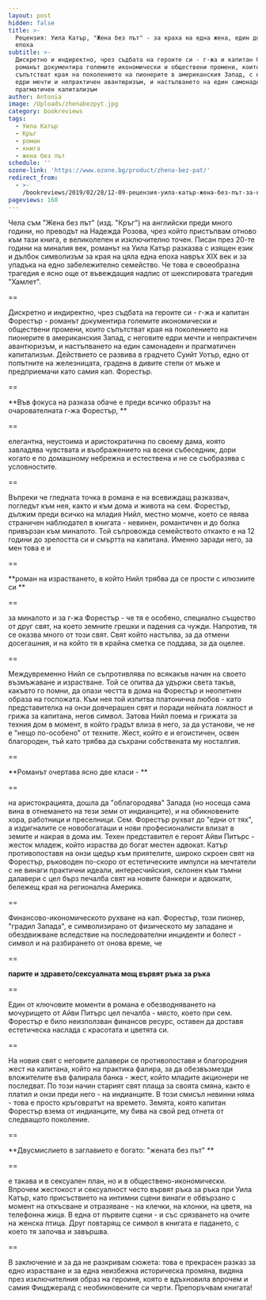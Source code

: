 ```yaml
---
layout: post
hidden: false
title: >-
  Рецензия: Уила Катър, "Жена без път" - за краха на една жена, един дом и цяла
  епоха
subtitle: >-
  Дискретно и индиректно, чрез съдбата на героите си - г-жа и капитан Форестър -
  романът документира големите икономически и обществени промени, които
  съпътстват края на поколението на пионерите в американския Запад, с неговите
  едри мечти и непрактичен авантюризъм, и настъпването на един самонадеян и
  прагматичен капитализъм
author: Antonia
image: /Uploads/zhenabezpyt.jpg
category: bookreviews
tags:
  - Уила Катър
  - Кръг
  - роман
  - книга
  - жена без път
schedule: ''
ozone-link: 'https://www.ozone.bg/product/zhena-bez-pat/'
redirect_from:
  - >-
    /bookreviews/2019/02/28/12-09-рецензия-уила-катър-жена-без-път-за-краха-на-една-жена-един-дом-и-цяла-ера
pageviews: 168
---
```

Чела съм "Жена без път" (изд. "Кръг") на английски преди много години, но преводът на Надежда Розова, чрез който пристъпвам отново към тази книга, е великолепен и изключително точен. Писан през 20-те години на миналия век, романът на Уила Катър разказва с изящен език и дълбок символизъм за края на цяла една епоха навръх XIX век и за упадъка на едно забележително семейство. Че това е своеобразна трагедия е ясно още от въвеждащия надпис от шекспировата трагедия "Хамлет". 

\==

Дискретно и индиректно, чрез съдбата на героите си - г-жа и капитан Форестър - романът документира големите икономически и обществени промени, които съпътстват края на поколението на пионерите в американския Запад, с неговите едри мечти и непрактичен авантюризъм, и настъпването на един самонадеян и прагматичен капитализъм. Действието се развива в градчето Суийт Уотър, едно от попътните на железницата, градена в дивите степи от мъже и предприемачи като самия кап. Форестър. 

\==

**Във фокуса на разказа обаче е преди всичко образът на очарователната г-жа Форестър, **

\==

елегантна, неустоима и аристократична по своему дама, която завладява чувствата и въображението на всеки събеседник, дори когато е по домашному небрежна и естествена и не се съобразява с условностите. 

\==

Въпреки че гледната точка в романа е на всевиждащ разказвач, погледът към нея, както и към дома и живота на сем. Форестър, дължим преди всичко на младия Нийл, местно момче, което се явява страничен наблюдател в книгата - невинен, романтичен и до болка привързан към миналото. Той съпровожда семейството откакто е на 12 години до зрелостта си и смъртта на капитана. Именно заради него, за мен това е и 

\==

**роман на израстването, в който Нийл трябва да се прости с илюзиите си **

\==

за миналото и за г-жа Форестър - че тя е особено, специално същество от друг свят, на което земните грешки и падения са чужди. Напротив, тя се оказва много от този свят. Свят който настъпва, за да отмени досегашния, и на който тя в крайна сметка се поддава, за да оцелее. 

\==

Междувременно Нийл се съпротивлява по всякакъв начин на своето възмъжаване и израстване. Той се опитва да удържи света такъв, какъвто го помни, да опази честта в дома на Форестър и неопетнен образа на госпожата. Към нея той изпитва платонична любов - като представителка на онзи довчерашен свят и поради нейната лоялност и грижа за капитана, негов символ. Затова Нийл поема и грижата за техния дом в момент, в който градът влиза в него, за да установи, че не е "нещо по-особено" от техните. Жест, който е и егоистичен, освен благороден, тъй като трябва да съхрани собствената му носталгия. 

\==

**Романът очертава ясно две класи - **

\==

на аристокрацията, дошла да "облагородява" Запада (но носеща сама вина в отнемането на тези земи от индианците), и на обикновените хора, работници и преселници. Сем. Форестър рухват до "едни от тях", а издигналите се новобогаташи и нови професионалисти влизат в земите и накрая в дома им. Техен представител е героят Айви Питърс - жесток младеж, който израства до богат местен адвокат. Катър противопоставя на онзи щедър към приятелите, широко скроен свят на Форестър, ръководен по-скоро от естетическите импулси на мечтатели с не винаги практични идеали, интересчийския, склонен към тъмни далавери с цел бърз печалба свят на новите банкери и адвокати, бележещ края на регионална Америка.  

\==

Финансово-икономическото рухване на кап. Форестър, този пионер, "градил Запада", е символизирано от физическото му западане и обездвижване вследствие на последователни инциденти и болест - символ и на разбирането от онова време, че 

\==

**парите и здравето/сексуалната мощ вървят ръка за ръка**

\==

Един от ключовите моменти в романа е обезводняването на мочурището от Айви Питърс цел печалба - място, което при сем. Форестър е било неизползван финансов ресурс, оставен да доставя естетическа наслада с красотата и цветята си. 

\==

На новия свят с неговите далавери се противопоставя и благородния жест на капитана, който на практика фалира, за да обезвъзмезди вложителите във фалирала банка - жест, който младите акционери не последват. По този начин старият свят плаща за своята смяна, както е платил и онзи преди него - на индианците. В този смисъл невинни няма - това е просто кръговратът на времето. Земята, която капитан Форестър взема от индианците, му бива на свой ред отнета от следващото поколение. 

\==

**Двусмислието в заглавието е богато: "жената без път" **

\==

е такава и в сексуален план, но и в обществено-икономически. Впрочем жестокост и сексуалност често вървят ръка за ръка при Уила Катър, като присъствието на интимни сцени винаги е обвързано с момент на откъсване и отразяване - на клечки, на клонки, на цветя, на телефонна жица. В една от първите сцени - и със срязването на очите на женска птица. Друг повтарящ се символ в книгата е падането, с което тя започва и завършва.

\==

В заключение и за да не разкривам сюжета: това е прекрасен разказ за едно израстване и за една неизбежна историческа промяна, видяна през изключителния образ на героиня, която е вдъхновила впрочем и самия Фицджералд с необикновените си черти. Препоръчвам книгата!
